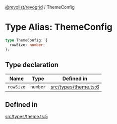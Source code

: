 [@revolist/revogrid](README.md) / ThemeConfig

# Type Alias: ThemeConfig

```ts
type ThemeConfig: {
  rowSize: number;
};
```

## Type declaration

| Name | Type | Defined in |
| ------ | ------ | ------ |
| `rowSize` | `number` | [src/types/theme.ts:6](https://github.com/revolist/revogrid/blob/69db770b4dd0e83354c8d987e03567beaf944291/src/types/theme.ts#L6) |

## Defined in

[src/types/theme.ts:5](https://github.com/revolist/revogrid/blob/69db770b4dd0e83354c8d987e03567beaf944291/src/types/theme.ts#L5)
